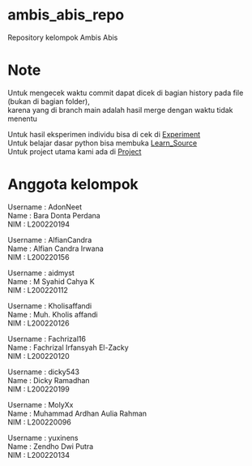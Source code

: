 # ambis_abis_repo
Repository kelompok Ambis Abis  

# Note  
Untuk mengecek waktu commit dapat dicek di bagian history pada file (bukan di bagian folder),  
karena yang di branch main adalah hasil merge dengan waktu tidak menentu  

Untuk hasil eksperimen individu bisa di cek di [Experiment](https://github.com/AdonNeet/ambis_abis_repo/tree/main/Experiment)  
Untuk belajar dasar python bisa membuka [Learn_Source](https://github.com/AdonNeet/ambis_abis_repo/tree/main/Learn_Source)  
Untuk project utama kami ada di [Project](https://github.com/AdonNeet/ambis_abis_repo/tree/main/Project)  


# Anggota kelompok  
Username  : AdonNeet  
Name      : Bara Donta Perdana  
NIM       : L200220194  
  
Username  : AlfianCandra  
Name      : Alfian Candra Irwana  
NIM       : L200220156  
  
Username  : aidmyst  
Name      : M Syahid Cahya K  
NIM       : L200220112  
  
Username  : Kholisaffandi  
Name      : Muh. Kholis affandi  
NIM       : L200220126  
  
Username  : Fachrizal16  
Name      : Fachrizal Irfansyah El-Zacky  
NIM       : L200220120  
  
Username  : dicky543  
Name      : Dicky Ramadhan  
NIM       : L200220199  
  
Username  : MolyXx  
Name      : Muhammad Ardhan Aulia Rahman  
NIM       : L200220096  
  
Username  : yuxinens  
Name      : Zendho Dwi Putra  
NIM       : L200220134  
  
